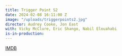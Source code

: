 ```yaml
---
title: Trigger Point S2
date: 2024-02-08 16:11:00 Z
image: "/uploads/triggerpoints2.jpg"
director: Audrey Cooke, Jon East
with: Vicky McClure, Eric Shango, Nabil Elouahabi
is-in-production: 
---
```


[IMDB](https://www.imdb.com/title/tt11958610/?ref_=ttfc_fc_tt)